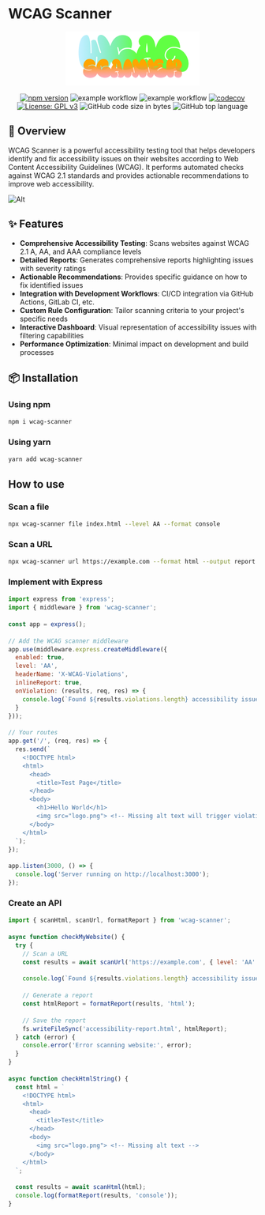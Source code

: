 # WCAG Scanner

<div align="center">
  <img src="/imgs/wcag-scanner-logo.png" alt="WCAG Scanner Logo" />
  
  [![npm version](https://img.shields.io/npm/v/wcag-scanner.svg)](https://www.npmjs.com/package/wcag-scanner)
  ![example workflow](https://github.com/sinhaparth5/wcag-scanner/actions/workflows/lint.yml/badge.svg)
  ![example workflow](https://github.com/sinhaparth5/wcag-scanner/actions/workflows/typo-check.yml/badge.svg)
  [![codecov](https://codecov.io/gh/sinhaparth5/wcag-scanner/graph/badge.svg?token=TOJOPXNYGV)](https://codecov.io/gh/sinhaparth5/wcag-scanner)
  [![License: GPL v3](https://img.shields.io/badge/License-GPLv3-blue.svg)](https://github.com/sinhaparth5/wcag-scanner/blob/main/LICENSE)
  ![GitHub code size in bytes](https://img.shields.io/github/languages/code-size/sinhaparth5/wcag-scanner)
  ![GitHub top language](https://img.shields.io/github/languages/top/sinhaparth5/wcag-scanner)
</div>

## 🚀 Overview

WCAG Scanner is a powerful accessibility testing tool that helps developers identify and fix accessibility issues on their websites according to Web Content Accessibility Guidelines (WCAG). It performs automated checks against WCAG 2.1 standards and provides actionable recommendations to improve web accessibility.

![Alt](https://repobeats.axiom.co/api/embed/ea9b7507716a27718ca4869364db5f69100a6bb1.svg "Repobeats analytics image")

## ✨ Features

- **Comprehensive Accessibility Testing**: Scans websites against WCAG 2.1 A, AA, and AAA compliance levels
- **Detailed Reports**: Generates comprehensive reports highlighting issues with severity ratings
- **Actionable Recommendations**: Provides specific guidance on how to fix identified issues
- **Integration with Development Workflows**: CI/CD integration via GitHub Actions, GitLab CI, etc.
- **Custom Rule Configuration**: Tailor scanning criteria to your project's specific needs
- **Interactive Dashboard**: Visual representation of accessibility issues with filtering capabilities
- **Performance Optimization**: Minimal impact on development and build processes

## 📦 Installation

### Using npm

```bash
npm i wcag-scanner
```

### Using yarn
```bash
yarn add wcag-scanner
```

## How to use

### Scan  a file
```bash
npx wcag-scanner file index.html --level AA --format console
```

### Scan a URL
```bash
npx wcag-scanner url https://example.com --format html --output report.html
```

### Implement with Express
```JavaScript
import express from 'express';
import { middleware } from 'wcag-scanner';

const app = express();

// Add the WCAG scanner middleware
app.use(middleware.express.createMiddleware({
  enabled: true,
  level: 'AA',
  headerName: 'X-WCAG-Violations',
  inlineReport: true,
  onViolation: (results, req, res) => {
    console.log(`Found ${results.violations.length} accessibility issues in ${req.path}`);
  }
}));

// Your routes
app.get('/', (req, res) => {
  res.send(`
    <!DOCTYPE html>
    <html>
      <head>
        <title>Test Page</title>
      </head>
      <body>
        <h1>Hello World</h1>
        <img src="logo.png"> <!-- Missing alt text will trigger violation -->
      </body>
    </html>
  `);
});

app.listen(3000, () => {
  console.log('Server running on http://localhost:3000');
});
```

### Create an API
```JavaScript
import { scanHtml, scanUrl, formatReport } from 'wcag-scanner';

async function checkMyWebsite() {
  try {
    // Scan a URL
    const results = await scanUrl('https://example.com', { level: 'AA' });
    
    console.log(`Found ${results.violations.length} accessibility issues`);
    
    // Generate a report
    const htmlReport = formatReport(results, 'html');
    
    // Save the report
    fs.writeFileSync('accessibility-report.html', htmlReport);
  } catch (error) {
    console.error('Error scanning website:', error);
  }
}

async function checkHtmlString() {
  const html = `
    <!DOCTYPE html>
    <html>
      <head>
        <title>Test</title>
      </head>
      <body>
        <img src="logo.png"> <!-- Missing alt text -->
      </body>
    </html>
  `;
  
  const results = await scanHtml(html);
  console.log(formatReport(results, 'console'));
}
```